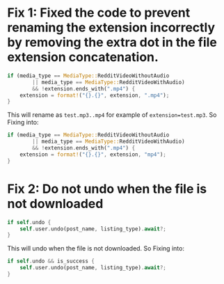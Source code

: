 # Fix 1: Fixed the code to prevent renaming the extension incorrectly by removing the extra dot in the file extension concatenation.
```rust
if (media_type == MediaType::RedditVideoWithoutAudio
        || media_type == MediaType::RedditVideoWithAudio)
        && !extension.ends_with(".mp4") {
    extension = format!("{}.{}", extension, ".mp4");
}
```
This will rename as `test.mp3..mp4` for example of `extension=test.mp3`. So Fixing into:
```rust
if (media_type == MediaType::RedditVideoWithoutAudio
        || media_type == MediaType::RedditVideoWithAudio)
        && !extension.ends_with(".mp4") {
    extension = format!("{}.{}", extension, "mp4");
}
```

# Fix 2: Do not undo when the file is not downloaded
```rust
if self.undo {
    self.user.undo(post_name, listing_type).await?;
}
```
This will undo when the file is not downloaded. So Fixing into:
```rust
if self.undo && is_success {
    self.user.undo(post_name, listing_type).await?;
}
```